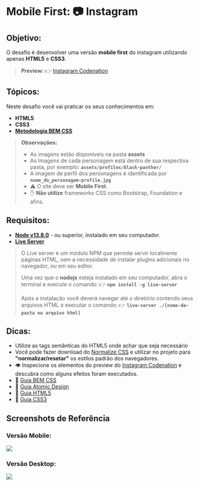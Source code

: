 # Mobile First: 📷 Instagram
  
## Objetivo: 
O desafio é desenvolver uma versão **mobile first** do instagram utilizando apenas **HTML5** e **CSS3**.

> **Preview:**
> 👉 [Instagram Codenation](https://aceleradev-react.netlify.com/aula-02/public)

## Tópicos:
Neste desafio você vai praticar os seus conhecimentos em: 
- **HTML5**
- **CSS3**
- **[Metodologia BEM CSS](http://getbem.com/naming/)**

> **Observações:**
> - As imagens estão disponíveis na pasta **assets**
> - As Imagens de cada personagem está dentro de sua respectiva pasta, por exemplo: **`assets/profiles/black-panther/`**
> - A imagem de perfil dos personagens é identificada por **`nome_do_personagem-profile.jpg`**
> - ⚠️ O site deve ser **Mobile First**.
> - ✋ **Não utilize** frameworks CSS como Bootstrap, Foundation e afins.

## Requisitos:
* **[Node v13.8.0](https://nodejs.org/en/)** - ou superior, instalado em seu computador.
* **[Live Server](https://www.npmjs.com/package/live-server)**
​  
> O Live server é um módulo NPM que permite servir localmente páginas HTML, sem a necessidade de instalar plugins adicionais no navegador, ou em seu editor.
> 
> Uma vez que o **nodejs** esteja instalado em seu computador, abra o terminal e execute o comando:
> 👉 **`npm install -g live-server`**  
> 
> Após a instalação você deverá navegar até o diretório contendo seus arquivos HTML e executar o comando:
> 👉 **`live-server ./[nome-da-pasta ou arquivo html]`**


## Dicas:
* Utilize as tags semânticas do HTML5 onde achar que seja necessário
* Você pode fazer download do [Normalize CSS](https://necolas.github.io/normalize.css/) e utilizar no projeto para **"normalizar/resetar"** os estilos padrão dos navegadores.
* 👁️ Inspecione os elementos do preview do [Instagram Codenation](https://aceleradev-react.netlify.com/aula-02/public/) e descubra como alguns efeitos foram executados.
* 📜 [Guia BEM CSS](http://getbem.com/naming/)
* 📜 [Guia Atomic Design](https://bradfrost.com/blog/post/atomic-web-design/)
* 📜 [Guia HTML5](https://www.w3c.br/pub/Cursos/CursoHTML5/html5-web.pdf)
* 📜 [Guia CSS3](https://www.w3c.br/pub/Materiais/PublicacoesW3C/guia-css-w3cbr.pdf)

## Screenshots de Referência
### Versão Mobile:
![](../screenshots/screenshot-aula-02-mobile.png)

### Versão Desktop:
![](../screenshots/screenshot-aula-02-desktop.png)

